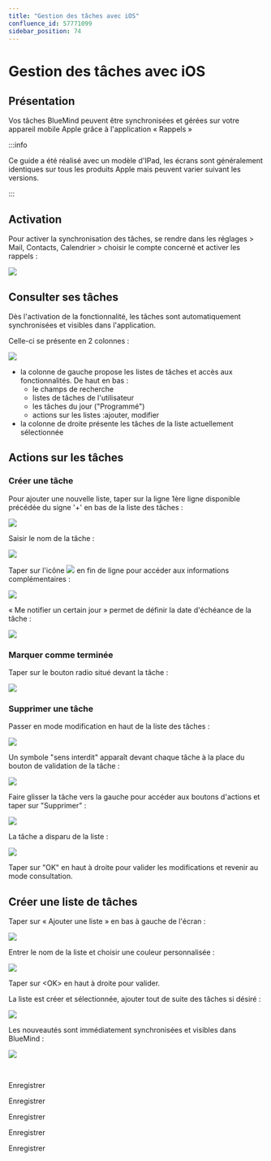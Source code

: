```yaml
---
title: "Gestion des tâches avec iOS"
confluence_id: 57771099
sidebar_position: 74
---
```

# Gestion des tâches avec iOS


## Présentation

Vos tâches BlueMind peuvent être synchronisées et gérées sur votre appareil mobile Apple grâce à l'application « Rappels »


:::info

Ce guide a été réalisé avec un modèle d'IPad, les écrans sont généralement identiques sur tous les produits Apple mais peuvent varier suivant les versions.

:::


## Activation

Pour activer la synchronisation des tâches, se rendre dans les réglages > Mail, Contacts, Calendrier > choisir le compte concerné et activer les rappels :

![](../../../../attachments/57771099/57771115.png)

## Consulter ses tâches

Dès l'activation de la fonctionnalité, les tâches sont automatiquement synchronisées et visibles dans l'application.

Celle-ci se présente en 2 colonnes :

![](../../../../attachments/57771099/57771114.png)

- la colonne de gauche propose les listes de tâches et accès aux fonctionnalités. De haut en bas :
    - le champs de recherche
    - listes de tâches de l'utilisateur
    - les tâches du jour ("Programmé")
    - actions sur les listes :ajouter, modifier
- la colonne de droite présente les tâches de la liste actuellement sélectionnée


## Actions sur les tâches

### Créer une tâche

Pour ajouter une nouvelle liste, taper sur la ligne 1ère ligne disponible précédée du signe '+' en bas de la liste des tâches :

![](../../../../attachments/57771099/57771105.png)

Saisir le nom de la tâche :

![](../../../../attachments/57771099/57771104.png)

Taper sur l'icône ![](../../../../attachments/57771099/57771103.png) en fin de ligne pour accéder aux informations complémentaires :

![](../../../../attachments/57771099/57771102.png)

« Me notifier un certain jour » permet de définir la date d'échéance de la tâche :

![](../../../../attachments/57771099/57771101.png)

### Marquer comme terminée

Taper sur le bouton radio situé devant la tâche :

![](../../../../attachments/57771099/57771100.png)

### Supprimer une tâche

Passer en mode modification en haut de la liste des tâches :

![](../../../../attachments/57771099/57771113.png)

Un symbole "sens interdit" apparaît devant chaque tâche à la place du bouton de validation de la tâche :

![](../../../../attachments/57771099/57771112.png)

Faire glisser la tâche vers la gauche pour accéder aux boutons d'actions et taper sur "Supprimer" :

![](../../../../attachments/57771099/57771111.gif)

La tâche a disparu de la liste :

![](../../../../attachments/57771099/57771110.png)

Taper sur "OK" en haut à droite pour valider les modifications et revenir au mode consultation.

## Créer une liste de tâches

Taper sur « Ajouter une liste » en bas à gauche de l'écran :

![](../../../../attachments/57771099/57771109.png)

Entrer le nom de la liste et choisir une couleur personnalisée :

![](../../../../attachments/57771099/57771108.png)

Taper sur &lt;OK> en haut à droite pour valider.

La liste est créer et sélectionnée, ajouter tout de suite des tâches si désiré :

![](../../../../attachments/57771099/57771107.png)

Les nouveautés sont immédiatement synchronisées et visibles dans BlueMind :

![](../../../../attachments/57771099/57771106.png)

 


Enregistrer

Enregistrer

Enregistrer

Enregistrer

Enregistrer

